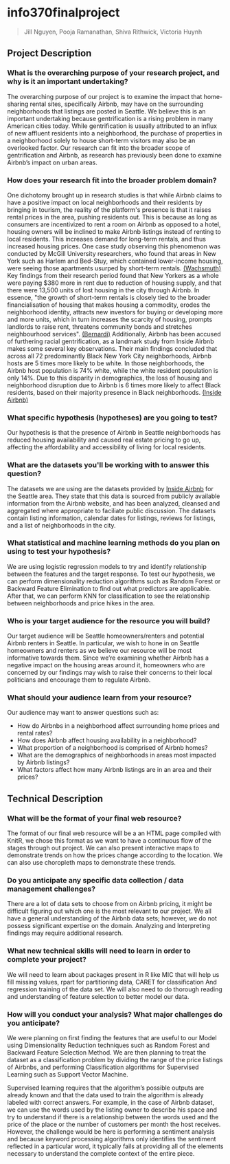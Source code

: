 # info370finalproject

> Jill Nguyen, Pooja Ramanathan, Shiva Rithwick, Victoria Huynh

## Project Description

### What is the overarching purpose of your research project, and why is it an important undertaking?
The overarching purpose of our project is to examine the impact that home-sharing rental sites, specifically Airbnb, may have on the surrounding neighborhoods that listings are posted in Seattle. We believe this is an important undertaking because gentrification is a rising problem in many American cities today. While gentrification is usually attributed to an influx of new affluent residents into a neighborhood, the purchase of properties in a neighborhood solely to house short-term visitors may also be an overlooked factor. Our research can fit into the broader scope of gentrification and Airbnb, as research has previously been done to examine Airbnb’s impact on urban areas.

### How does your research fit into the broader problem domain?
One dichotomy brought up in research studies is that while Airbnb claims to have a positive impact on local neighborhoods and their residents by bringing in tourism, the reality of the platform's presence is that it raises rental prices in the area, pushing residents out. This is because as long as consumers are incentivized to rent a room on Airbnb as opposed to a hotel, housing owners will be inclined to make Airbnb listings instead of renting to local residents. This increases demand for long-term rentals, and thus increased housing prices. One case study observing this phenomenon was conducted by McGill University researchers, who found that areas in New York such as Harlem and Bed-Stuy, which contained lower-income housing, were seeing those apartments usurped by short-term rentals. [(Wachsmuth)](https://www.researchgate.net/publication/318281320_Airbnb_and_the_Rent_Gap_Gentrification_Through_the_Sharing_Economy) Key findings from their research period found that New Yorkers as a whole were paying $380 more in rent due to reduction of housing supply, and that there were 13,500 units of lost housing in the city through Airbnb. In essence, "the growth of short-term rentals is closely tied to the broader financialisation of housing that makes housing a commodity, erodes the neighborhood identity, attracts new investors for buying or developing more and more units, which in turn increases the scarcity of housing, prompts landlords to raise rent, threatens community bonds and stretches neighbourhood services". [(Bernardi)](https://labgov.city/thecommonspost/the-impact-of-airbnb-on-our-cities-gentrification-and-disneyfication-2-0/) Additionally, Airbnb has been accused of furthering racial gentrification, as a landmark study from Inside Airbnb makes some several key observations. Their main findings concluded that across all 72 predominantly Black New York City neighborhoods, Airbnb hosts are 5 times more likely to be white. In those neighborhoods, the Airbnb host population is 74% white, while the white resident population is only 14%. Due to this disparity in demographics, the loss of housing and neighborhood disruption due to Airbnb is 6 times more likely to affect Black residents, based on their majority presence in Black neighborhoods. [(Inside Airbnb)](http://insideairbnb.com/face-of-airbnb-nyc/a-year-later-airbnb-as-racial-gentrification-tool.html)

### What specific hypothesis (hypotheses) are you going to test?
Our hypothesis is that the presence of Airbnb in Seattle neighborhoods has reduced housing availability and caused real estate pricing to go up, affecting the affordability and accessibility of living for local residents.

### What are the datasets you'll be working with to answer this question? 
The datasets we are using are the datasets provided by [Inside Airbnb](http://insideairbnb.com/get-the-data.html) for the Seattle area. They state that this data is sourced from publicly available information from the Airbnb website, and has been analyzed, cleansed and aggregated where appropriate to faciliate public discussion. The datasets contain listing information, calendar dates for listings, reviews for listings, and a list of neighborhoods in the city.

### What statistical and machine learning methods do you plan on using to test your hypothesis?
We are using logistic regression models to try and identify relationship between the features and the target response. To test our hypothesis, we can perform dimensionality reduction algorithms such as Random Forest or Backward Feature Elimination to find out what predictors are applicable. After that, we can perform KNN for classification to see the relationship between neighborhoods and price hikes in the area.

### Who is your target audience for the resource you will build? 
Our target audience will be Seattle homeowners/renters and potential Airbnb renters in Seattle. In particular, we wish to hone in on Seattle homeowners and renters as we believe our resource will be most informative towards them. Since we’re examining whether Airbnb has a negative impact on the housing areas around it, homeowners who are concerned by our findings may wish to raise their concerns to their local politicians and encourage them to regulate Airbnb.

### What should your audience learn from your resource? 
Our audience may want to answer questions such as:
- How do Airbnbs in a neighborhood affect surrounding home prices and rental rates?
- How does Airbnb affect housing availability in a neighborhood?
- What proportion of a neighborhood is comprised of Airbnb homes?
- What are the demographics of neighborhoods in areas most impacted by Airbnb listings?
- What factors affect how many Airbnb listings are in an area and their prices?

## Technical Description

### What will be the format of your final web resource?
The format of our final web resource will be a an HTML page compiled with KnitR, we chose this format as we want to have a continuous flow of the stages through out project. We can also present interactive maps to demonstrate trends on how the prices change according to the location. We can also use choropleth maps to demonstrate these trends.

### Do you anticipate any specific data collection / data management challenges?
There are a lot of data sets to choose from on Airbnb pricing, it might be difficult figuring out which one is the most relevant to our project. We all have a general understanding of the Airbnb data sets; however, we do not possess significant expertise on the domain. Analyzing and Interpreting findings may require additional research. 

### What new technical skills will need to learn in order to complete your project?
We will need to learn about packages present in R like MIC that will help us fill missing values, rpart for partitioning data, CARET for classification And regression training of the data set. We will also need to do thorough reading and understanding of feature selection to better model our data.

### How will you conduct your analysis? What major challenges do you anticipate? 
We were planning on first finding the features that are useful to our Model using Dimensionality Reduction techniques such as Random Forest and Backward Feature Selection Method. We are then planning to treat the dataset as a classification problem by dividing the range of the price listings of Airbnbs, and performing Classification algorithms for Supervised Learning such as Support Vector Machine.

Supervised learning requires that the algorithm’s possible outputs are already known and that the data used to train the algorithm is already labeled with correct answers. For example, in the case of Airbnb dataset, we can use the words used by the listing owner to describe his space and try to understand if there is a relationship between the words used and the price of the place or the number of customers per month the host receives. However, the challenge would be here is performing a sentiment analysis and because keyword processing algorithms only identifies the sentiment reflected in a particular word, it typically fails at providing all of the elements necessary to understand the complete context of the entire piece.

